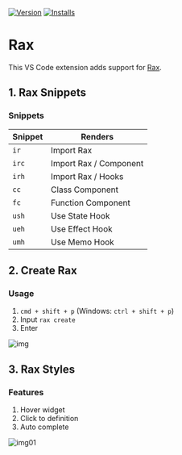 [![Version](https://vsmarketplacebadge.apphb.com/version/Rax.vscode-rax.svg)](https://marketplace.visualstudio.com/items?itemName=Rax.vscode-rax)
[![Installs](https://vsmarketplacebadge.apphb.com/installs-short/Rax.vscode-rax.svg)](https://marketplace.visualstudio.com/items?itemName=Rax.vscode-rax)

# Rax

This VS Code extension adds support for [Rax](https://rax.js.org/).

## 1. Rax Snippets
### Snippets

| Snippet | Renders                     |
| ------- | --------------------------- |
| `ir`    | Import Rax                  |
| `irc`   | Import Rax / Component      |
| `irh`   | Import Rax / Hooks          |
| `cc`    | Class Component             |
| `fc`    | Function Component          |
| `ush`   | Use State Hook              |
| `ueh`   | Use Effect Hook             |
| `umh`   | Use Memo Hook               |

## 2. Create Rax
### Usage

1. `cmd + shift + p` (Windows: `ctrl + shift + p`)
2. Input `rax create`
3. Enter

![img](https://img.alicdn.com/tfs/TB1TB9pqYj1gK0jSZFOXXc7GpXa-980-654.gif)

## 3. Rax Styles
### Features
1. Hover widget
2. Click to definition
3. Auto complete

![img01](https://img.alicdn.com/tfs/TB1WYmQtuH2gK0jSZFEXXcqMpXa-1488-836.gif)